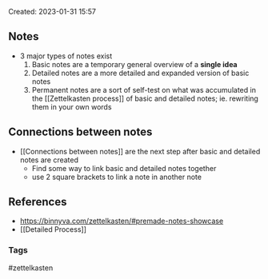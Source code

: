 
Created: 2023-01-31 15:57

## Notes
- 3 major types of notes exist
	1. Basic notes are a temporary general overview of a **single idea**
	2. Detailed notes are a more detailed and expanded version of basic notes
	3. Permanent notes are a sort of self-test on what was accumulated in the [[Zettelkasten process]] of basic and detailed notes; ie. rewriting them in your own words
## Connections between notes
- [[Connections between notes]] are the next step after basic and detailed notes are created
	- Find some way to link basic and detailed notes together
	- use 2 square brackets to link a note in another note


## References
- https://binnyva.com/zettelkasten/#premade-notes-showcase
- [[Detailed Process]]
### Tags
#zettelkasten 